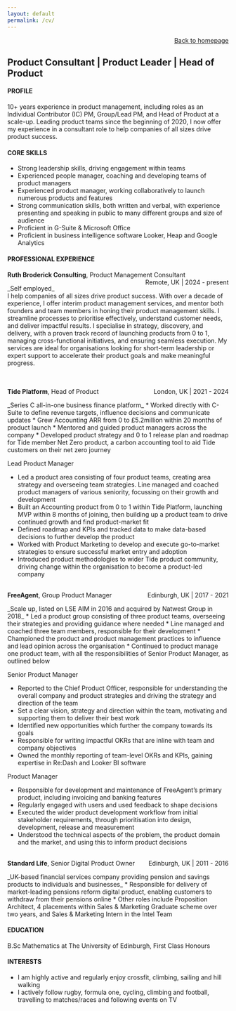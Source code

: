 ```yaml
---
layout: default
permalink: /cv/
---
```


<div style="text-align: right;">
<a href="/">Back to homepage</a>
</div>

## Product Consultant \| Product Leader \| Head of Product

#### PROFILE
10+ years experience in product management, including roles as an Individual Contributor (IC) PM, Group/Lead PM, and Head of Product at a scale-up. Leading product teams since the beginning of 2020, I now offer my experience in a consultant role to help companies of all sizes drive product success.

#### CORE SKILLS
*   Strong leadership skills, driving engagement within teams
*   Experienced people manager, coaching and developing teams of product managers
*   Experienced product manager, working collaboratively to launch numerous products and features
*   Strong communication skills, both written and verbal, with experience presenting and speaking in public to many different groups and size of audience
*   Proficient in G-Suite & Microsoft Office
*   Proficient in business intelligence software Looker, Heap and Google Analytics

#### PROFESSIONAL EXPERIENCE
<p style="text-align:left;"> 
	<strong>Ruth Broderick Consulting</strong>, Product Management Consultant
    <span style="float:right;">
        Remote, UK | 2024 - present
    </span>
</p>
_Self employed_
<br>I help companies of all sizes drive product success. With over a decade of experience, I offer interim product management services, and mentor both founders and team members in honing their product management skills. I streamline processes to prioritise effectively, understand customer needs, and deliver impactful results. I specialise in strategy, discovery, and delivery, with a proven track record of launching products from 0 to 1, managing cross-functional initiatives, and ensuring seamless execution. My services are ideal for organisations looking for short-term leadership or expert support to accelerate their product goals and make meaningful progress.
<br><br><br>

<p style="text-align:left;"> 
	<strong>Tide Platform</strong>, Head of Product
    <span style="float:right;">
        London, UK | 2021 - 2024
    </span>
</p>
_Series C all-in-one business finance platform_
*   Worked directly with C-Suite to define revenue targets, influence decisions and communicate updates
*   Grew Accounting ARR from 0 to £5.2million within 20 months of product launch
*   Mentored and guided product managers across the company
*   Developed product strategy and 0 to 1 release plan and roadmap for Tide member Net Zero product, a carbon accounting tool to aid Tide customers on their net zero journey

Lead Product Manager

*   Led a product area consisting of four product teams, creating area strategy and overseeing team strategies. Line managed and coached product managers of various seniority, focussing on their growth and development 
*   Built an Accounting product from 0 to 1 within Tide Platform, launching MVP within 8 months of joining, then building up a product team to drive continued growth and find product-market fit
*   Defined roadmap and KPIs and tracked data to make data-based decisions to further develop the product
*   Worked with Product Marketing to develop and execute go-to-market strategies to ensure successful market entry and adoption
*   Introduced product methodologies to wider Tide product community, driving change within the organisation to become a product-led company
<br><br>

<p style="text-align:left;"> 
	<strong>FreeAgent</strong>, Group Product Manager
    <span style="float:right;">
        Edinburgh, UK | 2017 - 2021
    </span>
</p>
_Scale up, listed on LSE AIM in 2016 and acquired by Natwest Group in 2018_
*   Led a product group consisting of three product teams, overseeing their strategies and providing guidance where needed
*   Line managed and coached three team members, responsible for their development
*   Championed the product and product management practices to influence and lead opinion across the organisation
*   Continued to product manage one product team, with all the responsibilities of Senior Product Manager, as outlined below

Senior Product Manager

*   Reported to the Chief Product Officer, responsible for understanding the overall company and product strategies and driving the strategy and direction of the team
*   Set a clear vision, strategy and direction within the team, motivating and supporting them to deliver their best work
*   Identified new opportunities which further the company towards its goals
*   Responsible for writing impactful OKRs that are inline with team and company objectives
*   Owned the monthly reporting of team-level OKRs and KPIs, gaining expertise in Re:Dash and Looker BI software

Product Manager

*   Responsible for development and maintenance of FreeAgent’s primary product, including invoicing and banking features
*   Regularly engaged with users and used feedback to shape decisions 
*   Executed the wider product development workflow from initial stakeholder requirements, through prioritisation into design, development, release and measurement
*   Understood the technical aspects of the problem, the product domain and the market, and using this to inform product decisions
<br><br>

<p style="text-align:left;"> 
	<strong>Standard Life</strong>, Senior Digital Product Owner
    <span style="float:right;">
        Edinburgh, UK | 2011 - 2016
    </span>
</p>
_UK-based financial services company providing pension and savings products to individuals and businesses_
*   Responsible for delivery of market-leading pensions reform digital product, enabling customers to withdraw from their pensions online
*   Other roles include Proposition Architect, 4 placements within Sales & Marketing Graduate scheme over two years, and Sales & Marketing Intern in the Intel Team

#### EDUCATION
B.Sc Mathematics at The University of Edinburgh, First Class Honours

#### INTERESTS
*   I am highly active and regularly enjoy crossfit, climbing, sailing and hill walking
*   I actively follow rugby, formula one, cycling, climbing and football, travelling to matches/races and following events on TV

